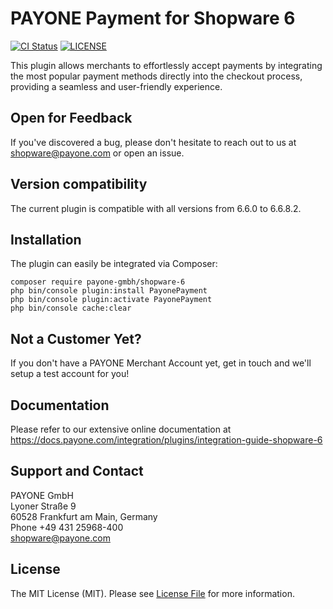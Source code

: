 PAYONE Payment for Shopware 6
=============================

[![CI Status](https://github.com/PAYONE-GmbH/shopware-6/workflows/CI/badge.svg?branch=master)](https://github.com/PAYONE-GmbH/shopware-6/actions)
[![LICENSE](https://img.shields.io/github/license/PAYONE-GmbH/shopware-6.svg)](LICENSE)

This plugin allows merchants to effortlessly accept payments by integrating the most 
popular payment methods directly into the checkout process, providing a seamless and user-friendly experience.

## Open for Feedback

If you've discovered a bug, please don't hesitate to reach out to us at shopware@payone.com or open an issue.

## Version compatibility

The current plugin is compatible with all versions from 6.6.0 to 6.6.8.2.

## Installation

The plugin can easily be integrated via Composer:

```
composer require payone-gmbh/shopware-6
php bin/console plugin:install PayonePayment
php bin/console plugin:activate PayonePayment
php bin/console cache:clear
```

## Not a Customer Yet?

If you don't have a PAYONE Merchant Account yet, get in touch and we'll setup
a test account for you!

## Documentation

Please refer to our extensive online documentation at
https://docs.payone.com/integration/plugins/integration-guide-shopware-6

## Support and Contact

PAYONE GmbH  
Lyoner Straße 9  
60528 Frankfurt am Main, Germany  
Phone +49 431 25968-400  
shopware@payone.com

## License

The MIT License (MIT). Please see [License File](LICENSE) for more information.
